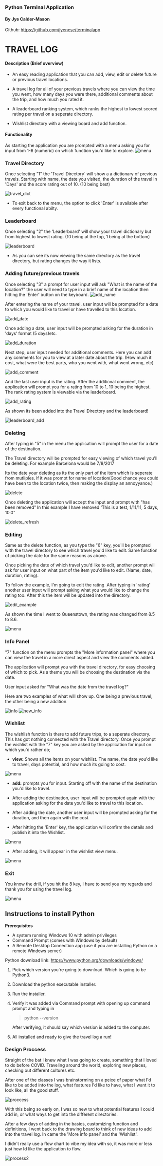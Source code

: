
### Python Terminal Application

#### By Jye Calder-Mason

Github: https://github.com/jyenese/terminalapp

# TRAVEL LOG

#### **Description (Brief overview)**
-  An easy reading application that you can add, view, edit or delete future or previous travel locations. 

-  A travel log for all of your previous travels where you can view the time you went, how many days you were there, additional comments about the trip, and how much you rated it.

- A leaderboard ranking system, which ranks the highest to lowest scored rating per travel on a seperate directory.

- Wishlist directory with a viewing board and add function.

#### **Functionality**

As starting the application you are prompted with a menu asking you for input from 1-8 (numeric) on which function you'd like to explore.
![menu](./resources/travel_menu.png)

### **Travel Directory**

  Once selecting "1" the 'Travel Directory' will show a a dictionary of previous travels. Starting with name, the date you visited, the duration of the travel in 'Days' and the score rating out of 10. (10 being best)

 ![travel_dict](./resources/travel_dict.png)

- To exit back to the menu, the option to click 'Enter' is available after every functional abilty.

### **Leaderboard**

Once selecting "2" the 'Leaderboard' will show your travel dictionary but from highest to lowest rating. (10 being at the top, 1 being at the bottom)

![leaderboard](./resources/leaderboard.png)

- As you can see its now viewing the same directory as the travel directory, but rating changes the way it lists.

### **Adding future/previous travels**

Once selecting "3" a prompt for user input will ask "What is the name of the location?" the user will need to type in a brief name of the location then hitting the 'Enter' button on the keyboard.
![add_name](./resources/test1.png)

After entering the name of your travel, user input will be prompted for a date to which you would like to travel or have travelled to this location.

![add_date](./resources/test2.png)

Once adding a date, user input will be prompted asking for the duration in 'days' format (5 days)etc.

![add_duration](./resources/test3.png)

Next step, user input needed for additional comments. Here you can add any comments for you to view at a later date about the trip. (How much it cost, what were the best parts, who you went with, what went wrong, etc)

![add_comment](./resources/test4.png)

And the last user input is the rating. After the additional comment, the application will prompt you for a rating from 10 to 1, 10 being the highest. The rank rating system is viewable via the leaderboard.

![add_rating](./resources/adding_func.png)

As shown its been added into the Travel Directory and the leaderboard!

![leaderboard_add](./resources/example_add.png)

### **Deleting**

After typing in "5" in the menu the application will prompt the user for a date of the destination. 

The Travel directory will be prompted for easy viewing of which travel you'll be deleting. For example Barcelona would be 7/8/2017

Its the date your deleting as its the only part of the item which is seperate from mutliples. If it was prompt for name of location(Good chance you could have been to the location twice, then making the display an annoyyance.)

![delete](./resources/example_delete.png)

Once deleting the application will accept the input and prompt with "has been removed" In this example I have removed 'This is a test, 1/11/11, 5 days, 10.0"

![delete_refresh](./resources/show_delete.png)


### **Editing**

Same as the delete function, as you type the "6" key, you'll be prompted with the travel directory to see which travel you'd like to edit. Same function of picking the date for the same reasons as above.

Once picking the date of which travel you'd like to edit, another prompt will ask for user input on what part of the item you'd like to edit. (Name, date, duration, rating).

To follow the example, I'm going to edit the rating. After typing in 'rating' another user input will prompt asking what you would like to change the rating too. After this the item will be updated into the directory.

![edit_example](./resources/example_edit.png)

As shown the time I went to Queenstown, the rating was changed from 8.5 to 8.6.

![menu](./resources/edit_example2.png)

### **Info Panel**

"7" function on the menu prompts the "More information panel" where you can view the travel in a more direct aspect and view the comments added.

The application will prompt you with the travel directory, for easy choosing of which to pick. As a theme you will be choosing the destination via the date.

User input asked for "What was the date from the travel log?"

Here are two examples of what will show up. One being a previous travel, the other being a new addition.

![info](./resources/info_panel1.png)
![new_info](./resources/info_panel2.png)

### **Wishlist**

The wishlish function is there to add future trips, to a seperate directory. This has got nothing connected with the Travel directory. Once you prompt the wishlist with the "7" key you are asked by the application for input on which you'd rather do;

- **view:** Shows all the items on your wishlist. The name, the date you'd like to travel, days potential, and how much its going to cost.

![menu](./resources/wishlist_view.png)

- **add:** prompts you for input. Starting off with the name of the destination you'd like to travel.
- After adding the destination, user input will be prompted again with the application asking for the date you'd like to travel to this location.
- After adding the date, another user input will be prompted asking for the duration, and then again with the cost.

- After hitting the 'Enter' key, the application will confirm the details and publish it into the Wishlist.

![menu](./resources/wishlist_add_example.png)

- After adding, it will appear in the wishlist view menu.

![menu](./resources/wishlist_updated.png)

### **Exit**

You know the drill, if you hit the 8 key, I have to send you my regards and thank you for using the travel log.

![menu](./resources/end.png)


## **Instructions to install Python**

**Prerequisites**

- A system running Windows 10 with admin privileges
- Command Prompt (comes with Windows by default)
- A Remote Desktop Connection app (use if you are installing Python on a remote Windows server)

Python download link: https://www.python.org/downloads/windows/
1. Pick which version you're going to download. Which is going to be Python3.

2. Download the python executable installer.

3. Run the installer.

4. Verify it was added via Command prompt with opening up command prompt and typing in
    > python --version
    
    After verifying, it should say which version is added to the computer.
5. All installed and ready to give the travel log a run!

### **Design Proccess**

Straight of the bat I knew what I was going to create, something that I loved to do before COVID. Traveling around the world, exploring new places, checking out different cultures etc.

After one of the classes I was brainstorming on a peice of paper what I'd like to be added into the log, what features I'd like to have, what I want it to look like, all the good stuff. 

![proccess](./resources/TRAVEL_info1.jpeg)

With this being so early on, I was so new to what potential features I could add in, or what ways to get into the different directories. 

After a few days of adding in the basics, customizing function and definitions, I went back to the drawing board to think of new ideas to add into the travel log. In came the 'More info panel' and the 'Wishlist'.

I didn't really use a flow chart to vibe my idea with so, it was more or less just how Id like the application to flow.

![process2](./resources/travel_info2.jpg)


